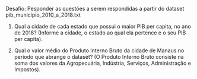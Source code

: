 	
Desafio: Pesponder as questões a serem respondidas a partir do dataset pib_municipio_2010_a_2018.txt

1.	Qual a cidade de cada estado que possui o maior PIB per capita, no ano de 2018? (Informe a cidade, o estado ao qual ela pertence e o seu PIB per capita).

2.	Qual o valor médio do Produto Interno Bruto da cidade de Manaus no período que abrange o dataset? (O Produto Interno Bruto consiste na soma dos valores da Agropecuária, Indústria, Serviços, Administração e Impostos).
